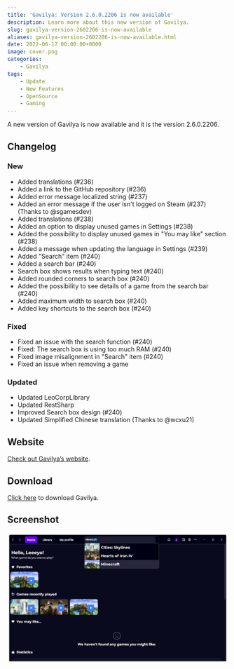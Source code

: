 ```yaml
---
title: 'Gavilya: Version 2.6.0.2206 is now available'
description: Learn more about this new version of Gavilya.
slug: gavilya-version-2602206-is-now-available
aliases: gavilya-version-2602206-is-now-available.html
date: 2022-06-17 00:00:00+0000
image: cover.png
categories:
    - Gavilya
tags:
    - Update
    - New Features
    - OpenSource
    - Gaming
---
```

A new version of Gavilya is now available and it is the version 2.6.0.2206.

## Changelog
### New
- Added translations (#236)
- Added a link to the GitHub repository (#236)
- Added error message localized string (#237)
- Added an error message if the user isn't logged on Steam (#237) (Thanks to @sgamesdev)
- Added translations (#238)
- Added an option to display unused games in Settings (#238)
- Added the possibility to display unused games in "You may like" section (#238)
- Added a message when updating the language in Settings (#239)
- Added "Search" item (#240)
- Added a search bar (#240)
- Search box shows results when typing text (#240)
- Added rounded corners to search box (#240)
- Added the possibility to see details of a game from the search bar (#240)
- Added maximum width to search box (#240)
- Added key shortcuts to the search box (#240)
### Fixed
- Fixed an issue with the search function (#240)
- Fixed: The search box is using too much RAM (#240)
- Fixed image misalignment in "Search" item (#240)
- Fixed an issue when removing a game
### Updated
- Updated LeoCorpLibrary
- Updated RestSharp
- Improved Search box design (#240)
- Updated Simplified Chinese translation (Thanks to @wcxu21)

## Website

[Check out Gavilya’s website](https://gavilya.leocorporation.dev/).

## Download

[Click here](https://bit.ly/Gavilya) to download Gavilya.

## Screenshot
![The home page of Gavilya, with the Search dropdown opened](cover.png)